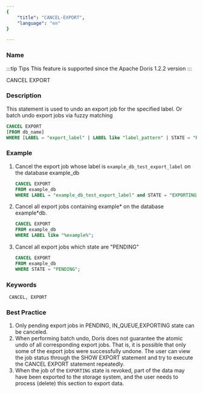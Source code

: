 ```yaml
---
{
    "title": "CANCEL-EXPORT",
    "language": "en"
}

---
```


<!--
Licensed to the Apache Software Foundation (ASF) under one
or more contributor license agreements.  See the NOTICE file
distributed with this work for additional information
regarding copyright ownership.  The ASF licenses this file
to you under the Apache License, Version 2.0 (the
"License"); you may not use this file except in compliance
with the License.  You may obtain a copy of the License at

  http://www.apache.org/licenses/LICENSE-2.0

Unless required by applicable law or agreed to in writing,
software distributed under the License is distributed on an
"AS IS" BASIS, WITHOUT WARRANTIES OR CONDITIONS OF ANY
KIND, either express or implied.  See the License for the
specific language governing permissions and limitations
under the License.
-->



### Name

:::tip Tips
This feature is supported since the Apache Doris 1.2.2 version
:::

CANCEL EXPORT 

### Description

This statement is used to undo an export job for the specified label. Or batch undo export jobs via fuzzy matching

```sql
CANCEL EXPORT 
[FROM db_name]
WHERE [LABEL = "export_label" | LABEL like "label_pattern" | STATE = "PENDING/IN_QUEUE/EXPORTING"]
```

### Example

1. Cancel the export job whose label is `example_db_test_export_label` on the database example_db

   ```sql
   CANCEL EXPORT
   FROM example_db
   WHERE LABEL = "example_db_test_export_label" and STATE = "EXPORTING";
   ```

2. Cancel all export jobs containing example* on the database example*db.

   ```sql
   CANCEL EXPORT
   FROM example_db
   WHERE LABEL like "%example%";
   ```

3. Cancel all export jobs which state are "PENDING"

   ```sql
   CANCEL EXPORT
   FROM example_db
   WHERE STATE = "PENDING";
   ```

### Keywords

     CANCEL, EXPORT

### Best Practice

1. Only pending export jobs in PENDING, IN_QUEUE,EXPORTING state can be canceled.
2. When performing batch undo, Doris does not guarantee the atomic undo of all corresponding export jobs. That is, it is possible that only some of the export jobs were successfully undone. The user can view the job status through the SHOW EXPORT statement and try to execute the CANCEL EXPORT statement repeatedly.
3. When the job of the `EXPORTING` state is revoked, part of the data may have been exported to the storage system, and the user needs to process (delete) this section to export data.